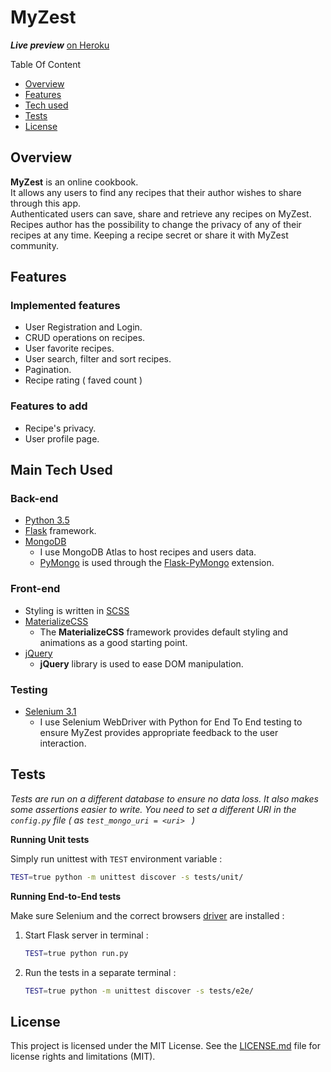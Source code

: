 # MyZest

**_Live preview_** [on Heroku](https://myzest.herokuapp.com/)       

Table Of Content

- [Overview](#overview)
- [Features](#features)
- [Tech used](#main-tech-used)
- [Tests](#tests)
- [License](#license)


## Overview

**MyZest** is an online cookbook.  
It allows any users to find any recipes that their author wishes to share through this app.  
Authenticated users can save, share and retrieve any recipes on MyZest.  
Recipes author has the possibility to change the privacy of any of their recipes at any time. Keeping a recipe secret or share it with MyZest community.  


## Features

### Implemented features

- User Registration and Login.
- CRUD operations on recipes.
- User favorite recipes.
- User search, filter and sort recipes.
- Pagination.
- Recipe rating ( faved count )

### Features to add

- Recipe's privacy.
- User profile page.


## Main Tech Used

### Back-end

- [Python 3.5](https://docs.python.org/3/whatsnew/3.5.html)
- [Flask](https://flask.palletsprojects.com/en/1.1.x/quickstart/) framework.
- [MongoDB](http://mongodb.org)
    - I use MongoDB Atlas to host recipes and users data.
    - [PyMongo](https://api.mongodb.com/python/current/) is used through the [Flask-PyMongo](https://flask-pymongo.readthedocs.io/) extension.

### Front-end

- Styling is written in [SCSS](https://sass-lang.com)
- [MaterializeCSS](https://materializecss.com/)
    - The **MaterializeCSS** framework provides default styling and animations as a good starting point.
- [jQuery](https://jquery.com/)
	- **jQuery** library is used to ease DOM manipulation.

### Testing

- [Selenium 3.1](https://selenium.dev)
    - I use Selenium WebDriver with Python for End To End testing to ensure MyZest provides appropriate feedback to the user interaction.


## Tests

_Tests are run on a different database to ensure no data loss. It also makes some assertions easier to write.
You need to set a different URI in the `config.py` file ( as `test_mongo_uri = <uri> ` )_

**Running Unit tests**

Simply run unittest with ` TEST ` environment variable :
```bash
TEST=true python -m unittest discover -s tests/unit/
```

**Running End-to-End tests**

Make sure Selenium and the correct browsers [driver](https://selenium.dev/selenium/docs/api/py/index.html#drivers) are installed :

1. Start Flask server in terminal :  
    ```bash  
    TEST=true python run.py  
    ```  
2. Run the tests in a separate terminal :
    ```bash
    TEST=true python -m unittest discover -s tests/e2e/
    ```



## License

This project is licensed under the MIT License.
See the [LICENSE.md](./LICENSE.md) file for license rights and limitations (MIT).
